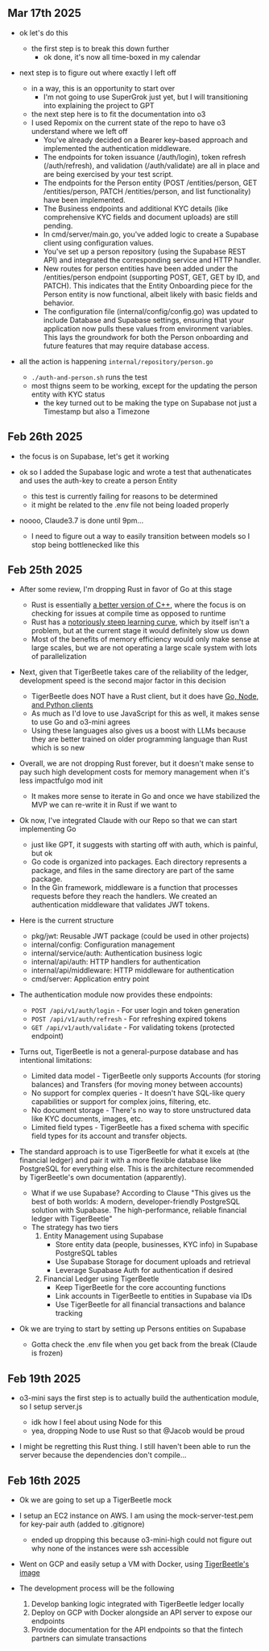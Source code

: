 ## Mar 17th 2025

- ok let's do this
    - the first step is to break this down further
        - ok done, it's now all time-boxed in my calendar

- next step is to figure out where exactly I left off
    - in a way, this is an opportunity to start over
        - I'm not going to use SuperGrok just yet, but I will transitioning into explaining the project to GPT
    - the next step here is to fit the documentation into o3
    - I used Repomix on the current state of the repo to have o3 understand where we left off
        - You’ve already decided on a Bearer key–based approach and implemented the authentication middleware.
        - The endpoints for token issuance (/auth/login), token refresh (/auth/refresh), and validation (/auth/validate) are all in place and are being exercised by your test script.
        - The endpoints for the Person entity (POST /entities/person, GET /entities/person, PATCH /entities/person, and list functionality) have been implemented.
        - The Business endpoints and additional KYC details (like comprehensive KYC fields and document uploads) are still pending.
        - In cmd/server/main.go, you've added logic to create a Supabase client using configuration values.
        - You've set up a person repository (using the Supabase REST API) and integrated the corresponding service and HTTP handler.
        - New routes for person entities have been added under the /entities/person endpoint (supporting POST, GET, GET by ID, and PATCH). This indicates that the Entity Onboarding piece for the Person entity is now functional, albeit likely with basic fields and behavior.
        - The configuration file (internal/config/config.go) was updated to include Database and Supabase settings, ensuring that your application now pulls these values from environment variables. This lays the groundwork for both the Person onboarding and future features that may require database access.

- all the action is happening `internal/repository/person.go` 
    - `./auth-and-person.sh` runs the test 
    - most thigns seem to be working, except for the updating the person entity with KYC status
        - the key turned out to be making the type on Supabase not just a Timestamp but also a Timezone

## Feb 26th 2025

- the focus is on Supabase, let's get it working

- ok so I added the Supabase logic and wrote a test that authenaticates and uses the auth-key to create a person Entity
    - this test is currently failing for reasons to be determined
    - it might be related to the .env file not being loaded properly 

- noooo, Claude3.7 is done until 9pm...
    - I need to figure out a way to easily transition between models so I stop being bottlenecked like this 

## Feb 25th 2025

- After some review, I'm dropping Rust in favor of Go at this stage
    - Rust is essentially [a better version of C++](https://www.youtube.com/watch?v=5C_HPTJg5ek), where the focus is on checking for issues at compile time as opposed to runtime
    - Rust has a [notoriously steep learning curve](https://www.youtube.com/watch?v=2hXNd6x9sZs), which by itself isn't a problem, but at the current stage it would definitely slow us down 
    - Most of the benefits of memory efficiency would only make sense at large scales, but we are not operating a large scale system with lots of parallelization 

- Next, given that TigerBeetle takes care of the reliability of the ledger, development speed is the second major factor in this decision
    - TigerBeetle does NOT have a Rust client, but it does have [Go, Node, and Python clients](https://github.com/tigerbeetle/tigerbeetle/blob/main/src/clients/README.md)
    - As much as I'd love to use JavaScript for this as well, it makes sense to use Go and o3-mini agrees 
    - Using these languages also gives us a boost with LLMs because they are better trained on older programming language than Rust which is so new 

- Overall, we are not dropping Rust forever, but it doesn't make sense to pay such high development costs for memory management when it's less impactfulgo mod init
    - It makes more sense to iterate in Go and once we have stabilized the MVP we can re-write it in Rust if we want to 

- Ok now, I've integrated Claude with our Repo so that we can start implementing Go
    - just like GPT, it suggests with starting off with auth, which is painful, but ok 
    - Go code is organized into packages. Each directory represents a package, and files in the same directory are part of the same package.
    - In the Gin framework, middleware is a function that processes requests before they reach the handlers. We created an authentication middleware that validates JWT tokens.

- Here is the current structure
    - pkg/jwt: Reusable JWT package (could be used in other projects)
    - internal/config: Configuration management
    - internal/service/auth: Authentication business logic
    - internal/api/auth: HTTP handlers for authentication
    - internal/api/middleware: HTTP middleware for authentication
    - cmd/server: Application entry point

- The authentication module now provides these endpoints:
    - `POST /api/v1/auth/login` - For user login and token generation
    - `POST /api/v1/auth/refresh` - For refreshing expired tokens
    - `GET /api/v1/auth/validate` - For validating tokens (protected endpoint)

- Turns out, TigerBeetle is not a general-purpose database and has intentional limitations:
    - Limited data model - TigerBeetle only supports Accounts (for storing balances) and Transfers (for moving money between accounts)
    - No support for complex queries - It doesn't have SQL-like query capabilities or support for complex joins, filtering, etc.
    - No document storage - There's no way to store unstructured data like KYC documents, images, etc.
    - Limited field types - TigerBeetle has a fixed schema with specific field types for its account and transfer objects.

- The standard approach is to use TigerBeetle for what it excels at (the financial ledger) and pair it with a more flexible database like PostgreSQL for everything else. This is the architecture recommended by TigerBeetle's own documentation (apparently).
    - What if we use Supabase? According to Clause "This gives us the best of both worlds: A modern, developer-friendly PostgreSQL solution with Supabase. The high-performance, reliable financial ledger with TigerBeetle"
    - The strategy has two tiers
        1. Entity Management using Supabase
            - Store entity data (people, businesses, KYC info) in Supabase PostgreSQL tables
            - Use Supabase Storage for document uploads and retrieval
            - Leverage Supabase Auth for authentication if desired
        2. Financial Ledger using TigerBeetle
            - Keep TigerBeetle for the core accounting functions
            - Link accounts in TigerBeetle to entities in Supabase via IDs
            - Use TigerBeetle for all financial transactions and balance tracking

- Ok we are trying to start by setting up Persons entities on Supabase
    - Gotta check the .env file when you get back from the break (Claude is frozen)


## Feb 19th 2025

- o3-mini says the first step is to actually build the authentication module, so I setup server.js
    - idk how I feel about using Node for this
    - yea, dropping Node to use Rust so that @Jacob would be proud

- I might be regretting this Rust thing. I still haven't been able to run the server because the dependencies don't compile...

## Feb 16th 2025

- Ok we are going to set up a TigerBeetle mock 

- I setup an EC2 instance on AWS. I am using the mock-server-test.pem for key-pair auth (added to .gitignore)
    - ended up dropping this because o3-mini-high could not figure out why none of the instances were ssh accessible

- Went on GCP and easily setup a VM with Docker, using [TigerBeetle's image](https://docs.tigerbeetle.com/operating/docker/)

- The development process will be the following
    1. Develop banking logic integrated with TigerBeetle ledger locally 
    2. Deploy on GCP with Docker alongside an API server to expose our endpoints
    3. Provide documentation for the API endpoints so that the fintech partners can simulate transactions

